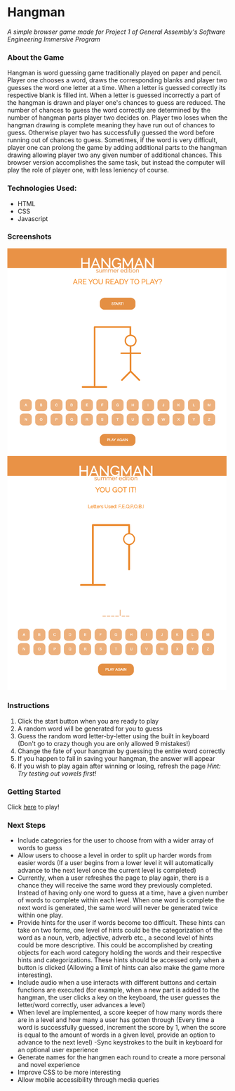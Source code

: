 # Hangman 
*A simple browser game made for Project 1 of General Assembly's Software Engineering Immersive Program*

### About the Game
  Hangman is word guessing game traditionally played on paper and pencil. Player one chooses a word, draws the corresponding blanks and player two guesses the word one letter at a time. When a letter is guessed correctly its respective blank is filled int. When a letter is guessed incorrectly a part of the hangman is drawn and player one's chances to guess are reduced. The number of chances to guess the word correctly are determined by the number of hangman parts player two decides on. Player two loses when the hangman drawing is complete meaning they have run out of chances to guess. Otherwise player two has successfully guessed the word before running out of chances to guess. Sometimes, if the word is very difficult, player one can prolong the game by adding additional parts to the hangman drawing allowing player two any given number of additional chances. This browser version accomplishes the same task, but instead the computer will play the role of player one, with less leniency of course. 

### Technologies Used:
- HTML
- CSS
- Javascript

### Screenshots
<img src="/images/screenshot1.png" alt="screenshot1" width="500" clip="rect(0px,60px,200px,0px)"/>
<img src="/images/screenshot2.png" alt="screenshot2" width="500" clip="rect(0px,60px,200px,0px)"/>

### Instructions
1. Click the start button when you are ready to play
2. A random word will be generated for you to guess
3. Guess the random word letter-by-letter using the built in keyboard (Don't go to crazy though you are only allowed 9 mistakes!)
4. Change the fate of your hangman by guessing the entire word correctly 
5. If you happen to fail in saving your hangman, the answer will appear
6. If you wish to play again after winning or losing, refresh the page
*Hint: Try testing out vowels first!*

### Getting Started
Click [here](https://tiffbouchard.github.io/Hangman) to play!

### Next Steps
- Include categories for the user to choose from with a wider array of words to guess
- Allow users to choose a level in order to split up harder words from easier words (If a user begins from a lower level it will automatically advance to the next level once the current level is completed) 
- Currently, when a user refreshes the page to play again, there is a chance they will receive the same word they previously completed. Instead of having only one word to guess at a time, have a given number of words to complete within each level. When one word is complete the next word is generated, the same word will never be generated twice within one play. 
- Provide hints for the user if words become too difficult. These hints can take on two forms, one level of hints could be the categorization of the word as a noun, verb, adjective, adverb etc., a second level of hints could be more descriptive. This could be accomplished by creating objects for each word category holding the words and their respective hints and categorizations. These hints should be accessed only when a button is clicked (Allowing a limit of hints can also make the game more interesting). 
- Include audio when a use interacts with different buttons and certain functions are executed (for example, when a new part is added to the hangman, the user clicks a key on the keyboard, the user guesses the letter/word correctly, user advances a level)
- When level are implemented, a score keeper of how many words there are in a level and how many a user has gotten through (Every time a word is successfully guessed, increment the score by 1, when the score is equal to the amount of words in a given level, provide an option to advance to the next level)
-Sync keystrokes to the built in keyboard for an optional user experience
- Generate names for the hangmen each round to create a more personal and novel experience 
- Improve CSS to be more interesting
- Allow mobile accessibility through media queries 

